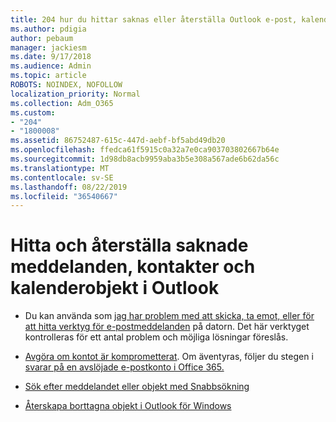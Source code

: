 ```yaml
---
title: 204 hur du hittar saknas eller återställa Outlook e-post, kalender eller kontakter saknas
ms.author: pdigia
author: pebaum
manager: jackiesm
ms.date: 9/17/2018
ms.audience: Admin
ms.topic: article
ROBOTS: NOINDEX, NOFOLLOW
localization_priority: Normal
ms.collection: Adm_O365
ms.custom:
- "204"
- "1800008"
ms.assetid: 86752487-615c-447d-aebf-bf5abd49db20
ms.openlocfilehash: ffedca61f5915c0a32a7e0ca903703802667b64e
ms.sourcegitcommit: 1d98db8acb9959aba3b5e308a567ade6b62da56c
ms.translationtype: MT
ms.contentlocale: sv-SE
ms.lasthandoff: 08/22/2019
ms.locfileid: "36540667"
---
```

# <a name="how-to-find-and-recover-missing-messages-contacts-or-calendar-items-in-outlook"></a>Hitta och återställa saknade meddelanden, kontakter och kalenderobjekt i Outlook

- Du kan använda som [jag har problem med att skicka, ta emot, eller för att hitta verktyg för e-postmeddelanden](https://aka.ms/SaRA-OutlookSendReceive) på datorn. Det här verktyget kontrolleras för ett antal problem och möjliga lösningar föreslås.

- [Avgöra om kontot är komprometterat](https://support.microsoft.com/help/2551603/how-to-determine-whether-your-office-365-account-has-been-compromised). Om äventyras, följer du stegen i [svarar på en avslöjade e-postkonto i Office 365.](https://docs.microsoft.com/office365/enterprise/responding-to-a-compromised-email-account)

- [Sök efter meddelandet eller objekt med Snabbsökning](https://support.office.com/article/69748862-5976-47b9-98e8-ed179f1b9e4d)

- [Återskapa borttagna objekt i Outlook för Windows](https://support.office.com/article/49e81f3c-c8f4-4426-a0b9-c0fd751d48ce)
